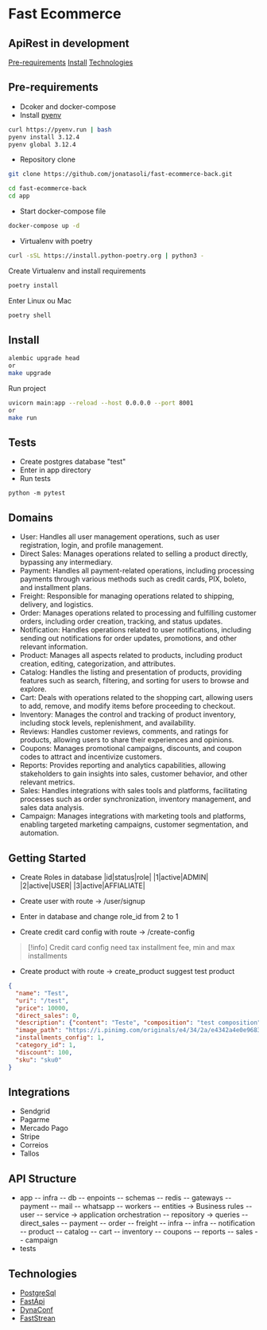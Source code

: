 # Fast Ecommerce
## ApiRest in development

 [Pre-requirements](#pre-requirements)
 [Install](#install)
 [Technologies](#technologies)

## Pre-requirements
+ Dcoker and docker-compose
+ Install [pyenv](https://github.com/pyenv/pyenv)
```bash
curl https://pyenv.run | bash
pyenv install 3.12.4
pyenv global 3.12.4
```
+ Repository clone
```bash
git clone https://github.com/jonatasoli/fast-ecommerce-back.git
```
```bash
cd fast-ecommerce-back
cd app
```
+ Start docker-compose file
```bash
docker-compose up -d
```

+ Virtualenv with poetry
```bash
curl -sSL https://install.python-poetry.org | python3 -
```
Create Virtualenv and install requirements
````bash
poetry install
````
Enter Linux ou Mac
````bash
poetry shell
````

## Install
````bash
alembic upgrade head
or
make upgrade
````
Run project
```bash
uvicorn main:app --reload --host 0.0.0.0 --port 8001
or
make run
````

## Tests

* Create postgres database "test"
* Enter in app directory
* Run tests
````
python -m pytest
````


## Domains

* User: Handles all user management operations, such as user registration, login, and profile management.
* Direct Sales: Manages operations related to selling a product directly, bypassing any intermediary.
* Payment: Handles all payment-related operations, including processing payments through various methods such as credit cards, PIX, boleto, and installment plans.
* Freight: Responsible for managing operations related to shipping, delivery, and logistics.
* Order: Manages operations related to processing and fulfilling customer orders, including order creation, tracking, and status updates.
* Notification: Handles operations related to user notifications, including sending out notifications for order updates, promotions, and other relevant information.
* Product: Manages all aspects related to products, including product creation, editing, categorization, and attributes.
* Catalog: Handles the listing and presentation of products, providing features such as search, filtering, and sorting for users to browse and explore.
* Cart: Deals with operations related to the shopping cart, allowing users to add, remove, and modify items before proceeding to checkout.
* Inventory: Manages the control and tracking of product inventory, including stock levels, replenishment, and availability.
* Reviews: Handles customer reviews, comments, and ratings for products, allowing users to share their experiences and opinions.
* Coupons: Manages promotional campaigns, discounts, and coupon codes to attract and incentivize customers.
* Reports: Provides reporting and analytics capabilities, allowing stakeholders to gain insights into sales, customer behavior, and other relevant metrics.
* Sales: Handles integrations with sales tools and platforms, facilitating processes such as order synchronization, inventory management, and sales data analysis.
* Campaign: Manages integrations with marketing tools and platforms, enabling targeted marketing campaigns, customer segmentation, and automation.

## Getting Started

* Create Roles in database
|id|status|role|
|1|active|ADMIN|
|2|active|USER|
|3|active|AFFIALIATE|

* Create user with route -> /user/signup
* Enter in database and change role_id from 2 to 1

* Create credit card config with route -> /create-config
>[!info]
> Credit card config need tax installment fee, min and max installments

* Create product with route -> create_product
suggest test product
```json
{
  "name": "Test",
  "uri": "/test",
  "price": 10000,
  "direct_sales": 0,
  "description": {"content": "Teste", "composition": "test composition", "how_to_use": "test how to use"},
  "image_path": "https://i.pinimg.com/originals/e4/34/2a/e4342a4e0e968344b75cf50cf1936c09.jpg",
  "installments_config": 1,
  "category_id": 1,
  "discount": 100,
  "sku": "sku0"
}
```

## Integrations
* Sendgrid
* Pagarme
* Mercado Pago
* Stripe
* Correios
* Tallos

## API Structure
- app
  -- infra
     -- db
     -- enpoints
        -- schemas
     -- redis
     -- gateways
        -- payment
        -- mail
        -- whatsapp
     -- workers
 -- entities -> Business rules
  -- user
     -- service -> application orchestration
     -- repository -> queries
  -- direct_sales
  -- payment
  -- order
  -- freight
  -- infra
  -- infra
  -- notification
  -- product
  -- catalog
  -- cart
  -- inventory
  -- coupons
  -- reports
  -- sales
  -- campaign
- tests

## Technologies
+ [PostgreSql](https://www.postgresql.org/)
+ [FastApi](https://fastapi.tiangolo.com/)
+ [DynaConf](https://www.dynaconf.com/)
+ [FastStrean](https://faststream.airt.ai/latest/)
